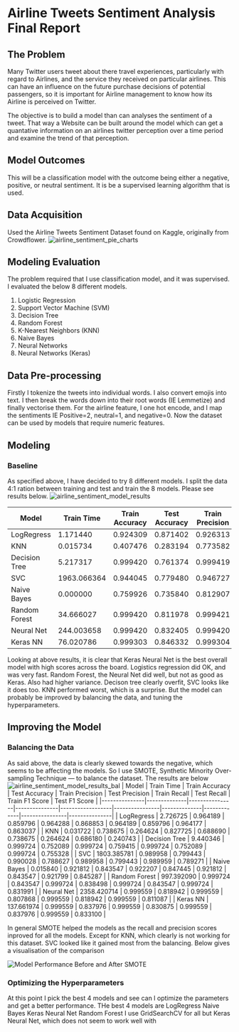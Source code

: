 # Airline Tweets Sentiment Analysis Final Report
## The Problem
Many Twitter users tweet about there travel experiences, particularly with regard to Airlines, and the service they received on particular airlines. This can have an influence on the future purchase decisions of potential passengers, so it is important for Airline management to know how its Airline is perceived on Twitter.

The objective is to build a model than can analyses the sentiment of a tweet. That way a Website can be built around the model which can get a quantative information on an airlines twitter perception over a time period and examine the trend of that perception.

## Model Outcomes
This will be a classification model with the outcome being either a negative, positive, or neutral sentiment. It is be a supervised learning algorithm that is used.

## Data Acquisition
Used the Airline Tweets Sentiment Dataset found on Kaggle, originally from Crowdflower.
![airline_sentiment_pie_charts](https://github.com/user-attachments/assets/a2544d99-fca2-44fc-af0a-4e0853fd72cc)


## Modeling Evaluation
The problem required that I use classification model, and it was supervised. I evaluated the below 8 different models.
 
1.	Logistic Regression
2.	Support Vector Machine (SVM)
3.	Decision Tree
4.	Random Forest
5.	K-Nearest Neighbors (KNN)
6.	Naive Bayes
7.	Neural Networks
8.	Neural Networks (Keras)

## Data Pre-processing
Firstly I tokenize the tweets into individual words. I also convert emojis into text. I then break the words down into their root words (IE Lemmetize) and finally vectorise them. For the airline feature, I one hot encode, and I map the sentiments IE Positive=2, neutral=1, and negative=0. Now the dataset can be used by models that require numeric features.

## Modeling
### Baseline
As specified above, I have decided to try 8 different models. I split the data 4:1 ration between training and test and train the 8 models. Please see results below.
![airline_sentiment_model_results](https://github.com/user-attachments/assets/43290dc9-c018-4cd6-9073-d71f9edf72d4)

| Model         | Train Time  | Train Accuracy | Test Accuracy | Train Precision | Test Precision | Train Recall | Test Recall | Train F1 Score | Test F1 Score |
|---------------|-------------|----------------|---------------|------------------|----------------|--------------|-------------|----------------|---------------|
| LogRegress    | 1.171440    | 0.924309       | 0.871402      | 0.926313         | 0.870846       | 0.924309     | 0.871402    | 0.920955       | 0.860664      |
| KNN           | 0.015734    | 0.407476       | 0.283194      | 0.773582         | 0.692901       | 0.407476     | 0.283194    | 0.442185       | 0.282843      |
| Decision Tree | 5.217317    | 0.999420       | 0.761374      | 0.999419         | 0.756764       | 0.999420     | 0.761374    | 0.999419       | 0.758860      |
| SVC           | 1963.066364 | 0.944045       | 0.779480      | 0.946727         | 0.814459       | 0.944045     | 0.779480    | 0.941794       | 0.727004      |
| Naive Bayes   | 0.000000    | 0.759926       | 0.735840      | 0.812907         | 0.783016       | 0.759926     | 0.735840    | 0.697298       | 0.652304      |
| Random Forest | 34.666027   | 0.999420       | 0.811978      | 0.999421         | 0.816931       | 0.999420     | 0.811978    | 0.999420       | 0.782927      |
| Neural Net    | 244.003658  | 0.999420       | 0.832405      | 0.999420         | 0.821684       | 0.999420     | 0.832405    | 0.999420       | 0.823225      |
| Keras NN      | 76.020786   | 0.999303       | 0.846332      | 0.999304         | 0.845479       | 0.999303     | 0.846332    | 0.999304       | 0.845894      |


Looking at above results, it is clear that Keras Neural Net is the best overall model with high scores across the board. Logistics regression did OK, and was very fast. Random Forest, the Neural Net did well, but not as good as Keras. Also had higher variance. Decison tree clearly overfit, SVC looks like it does too. KNN performed worst, which is a surprise. But the model can probably be improved by balancing the data, and tuning the hyperparameters.

## Improving the Model
### Balancing the Data
As said above, the data is clearly skewed towards the negative, which seems to be affecting the models. So I  use SMOTE, Synthetic Minority Over-sampling Technique — to balance the dataset. The results are below
![airline_sentiment_model_results_bal](https://github.com/user-attachments/assets/3ef3272c-6df7-488b-99c9-4a7f8c36c008)
| Model         | Train Time   | Train Accuracy | Test Accuracy | Train Precision | Test Precision | Train Recall | Test Recall | Train F1 Score | Test F1 Score |
|---------------|--------------|----------------|---------------|------------------|----------------|--------------|-------------|----------------|---------------|
| LogRegress    | 2.726725     | 0.964189       | 0.859796      | 0.964288         | 0.868853       | 0.964189     | 0.859796    | 0.964177       | 0.863037      |
| KNN           | 0.031722     | 0.738675       | 0.264624      | 0.827725         | 0.688690       | 0.738675     | 0.264624    | 0.686180       | 0.240743      |
| Decision Tree | 9.440346     | 0.999724       | 0.752089      | 0.999724         | 0.759415       | 0.999724     | 0.752089    | 0.999724       | 0.755328      |
| SVC           | 1803.385781  | 0.989958       | 0.799443      | 0.990028         | 0.788627       | 0.989958     | 0.799443    | 0.989959       | 0.789271      |
| Naive Bayes   | 0.015840     | 0.921812       | 0.843547      | 0.922207         | 0.847445       | 0.921812     | 0.843547    | 0.921799       | 0.845287      |
| Random Forest | 997.392090   | 0.999724       | 0.843547      | 0.999724         | 0.838498       | 0.999724     | 0.843547    | 0.999724       | 0.831991      |
| Neural Net    | 2358.420714  | 0.999559       | 0.818942      | 0.999559         | 0.807868       | 0.999559     | 0.818942    | 0.999559       | 0.811087      |
| Keras NN      | 137.661974   | 0.999559       | 0.837976      | 0.999559         | 0.830875       | 0.999559     | 0.837976    | 0.999559       | 0.833100      |

In general SMOTE helped the models as the recall and precision scores inproved for all the models. Except for KNN, which clearly is not working for this dataset. SVC looked like it gained most from the balancing. Below gives a visualisation of the comparison

![Model Performance Before and After SMOTE](https://github.com/user-attachments/assets/81c14fdc-6089-4e52-b11c-3c3bb7c25a61)

### Optimizing the Hyperparameters
At this point I pick the best 4 models and see can I optimize the parameters and get a better performance. THe best 4 models are
LogRegress
Naive Bayes
Keras Neural Net
Random Forest 
I use GridSearchCV for all but Keras Neural Net, which does not seem to work well with 

